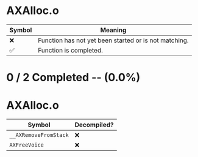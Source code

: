 # AXAlloc.o
| Symbol | Meaning 
| ------------- | ------------- 
| :x: | Function has not yet been started or is not matching. 
| :white_check_mark: | Function is completed. 


# 0 / 2 Completed -- (0.0%)
# AXAlloc.o
| Symbol | Decompiled? |
| ------------- | ------------- |
| `__AXRemoveFromStack` | :x: |
| `AXFreeVoice` | :x: |
